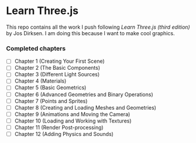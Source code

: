 # Learn Three.js

This repo contains all the work I push following _Learn Three.js (third edition)_ by Jos Dirksen. I am doing this because I want to make cool graphics.

### Completed chapters
- [ ] Chapter 1 (Creating Your First Scene)
- [ ] Chapter 2 (The Basic Components)
- [ ] Chapter 3 (Different Light Sources)
- [ ] Chapter 4 (Materials)
- [ ] Chapter 5 (Basic Geometrics)
- [ ] Chapter 6 (Advanced Geometries and Binary Operations)
- [ ] Chapter 7 (Points and Sprites)
- [ ] Chapter 8 (Creating and Loading Meshes and Geometries)
- [ ] Chapter 9 (Animations and Moving the Camera)
- [ ] Chapter 10 (Loading and Working with Textures)
- [ ] Chapter 11 (Render Post-processing)
- [ ] Chapter 12 (Adding Physics and Sounds)